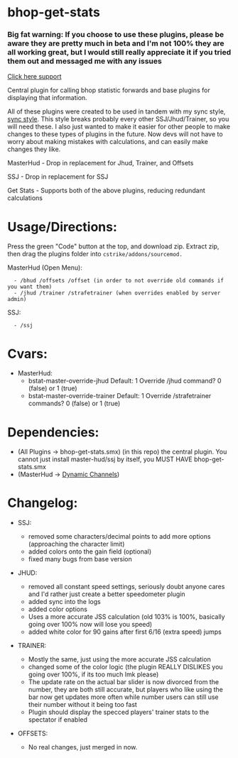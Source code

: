 # bhop-get-stats

### Big fat warning: If you choose to use these plugins, please be aware they are pretty much in beta and I'm not 100% they are all working great, but I would still really appreciate it if you tried them out and messaged me with any issues

[Click here support](https://discord.gg/j9nfnjcUVd)

Central plugin for calling bhop statistic forwards and base plugins for displaying that information.

All of these plugins were created to be used in tandem with my sync style, [sync style](https://github.com/Nimmy2222/shavit-syncstyle). This style breaks probably every other SSJ/Jhud/Trainer, so you will need these. I also just wanted to make it easier for other people to make changes to these types of plugins in the future. Now devs will not have to worry about making mistakes with calculations, and can easily make changes they like.

MasterHud - Drop in replacement for Jhud, Trainer, and Offsets

SSJ - Drop in replacement for SSJ

Get Stats - Supports both of the above plugins, reducing redundant calculations

# Usage/Directions:

Press the green "Code" button at the top, and download zip. Extract zip, then drag the plugins folder into ```cstrike/addons/sourcemod.```

  MasterHud (Open Menu):
  ```
    - /bhud /offsets /offset (in order to not override old commands if you want them)
    - /jhud /trainer /strafetrainer (when overrides enabled by server admin)
  ```
  SSJ:
  ```
    - /ssj
  ```

# Cvars:
* MasterHud: 
   * bstat-master-override-jhud Default: 1 Override /jhud command? 0 (false) or 1 (true)
   * bstat-master-override-trainer Default: 1 Override /strafetrainer commands? 0 (false) or 1 (true)

# Dependencies:
* (All Plugins -> bhop-get-stats.smx) (in this repo) the central plugin. You cannot just install master-hud/ssj by itself, you MUST HAVE bhop-get-stats.smx
* (MasterHud -> [Dynamic Channels](https://github.com/Vauff/DynamicChannels))

# Changelog:
* SSJ:
	* removed some characters/decimal points to add more options (approaching the character limit)
	* added colors onto the gain field (optional)
	* fixed many bugs from base version

* JHUD:
	* removed all constant speed settings, seriously doubt anyone cares and I'd rather just create a better speedometer plugin
	* added sync into the logs
	* added color options
	* Uses a more accurate JSS calculation (old 103% is 100%, basically going over 100% now will lose you speed)
	* added white color for 90 gains after first 6/16 (extra speed) jumps

* TRAINER:
	* Mostly the same, just using the more accurate JSS calculation
	* changed some of the color logic (the plugin REALLY DISLIKES you going over 100%, if its too much lmk please)
	* The update rate on the actual bar slider is now divorced from the number, they are both still accurate, but players who like using the bar now get updates more often while number users can still use their number without it being too fast
	* Plugin should display the specced players' trainer stats to the spectator if enabled

* OFFSETS:
	* No real changes, just merged in now.
